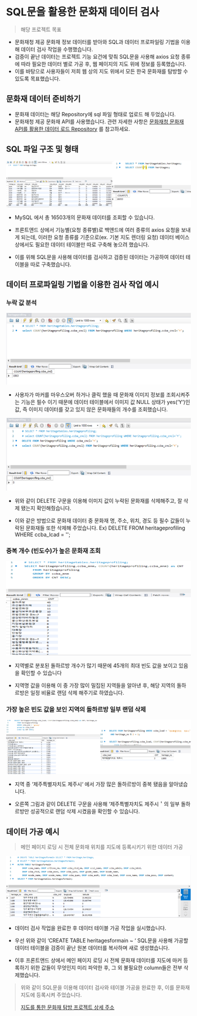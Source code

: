 # SQL문을 활용한 문화재 데이터 검사

> 해당 프로젝트 목표

- 문화재청 제공 문화재 정보 데이터를 받아와 SQL과 데이터 프로파일링 기법을 이용해 데이터 검사 작업을 수행했습니다.
- 검증이 끝난 데이터는 프로젝트 기능 요건에 맞춰 SQL문을 사용해 axios 요청 종류에 따라 필요한 데이터 별로 가공 후, 웹 페이지의 지도 위에 정보를 등록했습니다.
- 이를 바탕으로 사용자들이 저희 웹 상의 지도 위에서 모든 한국 문화재를 탐방할 수 있도록 목표했습니다.



## 문화재 데이터 준비하기

- 문화재 데이터는 해당 Repository에 sql 파일 형태로 업로드 해 두었습니다.
- 문화재청 제공 문화재 API를 사용했습니다. 관련 자세한 사항은 [문화재청 문화재 API를 활용한 데이터 로드 Repository](https://github.com/brotherspear1994/GovernmentOpenAPI-Study) 를 참고하세요.



## SQL 파일 구조 및 형태

![image-20210227222327519](README.assets/image-20210227222327519.png)

- MySQL 에서 총 16503개의 문화재 데이터를 조회할 수 있습니다.

- 프론트앤드 상에서 기능별(요청 종류별)로 백앤드에 여러 종류의 axios 요청을 보내게 되는데, 이러한 요청 종류를 기준으로(ex. 기본 지도 렌더링 요청) 데이터 베이스 상에서도 필요한 데이터 테이블만 따로 구축해 놓으려 했습니다. 
- 이를 위해 SQL문을 사용해 데이터를 검사하고 검증된 데이터는 가공하여 데이터 테이블을 따로 구축했습니다. 



## 데이터 프로파일링 기법을 이용한 검사 작업 예시

### 누락 값 분석

![image-20210227222429179](README.assets/image-20210227222429179.png)

- 사용자가 마커를 마우스오버 하거나 클릭 했을 때 문화재 이미지 정보를 조회시켜주는 기능은 필수 이기 때문에 데이터 테이블에서 이미지 값 NULL 상태가 yes(‘Y‘)인 값, 즉 이미지 데이터를 갖고 있지 않은 문화재들의 개수를 조회했습니다.

![image-20210227222453421](README.assets/image-20210227222453421.png)

- 위와 같이 DELETE 구문을 이용해 이미지 값이 누락된 문화재를 삭제해주고, 잘 삭제 됐는지 확인해줬습니다.

- 이와 같은 방법으로 문화재 데이터 중 문화재 명, 주소, 위치, 경도 등 필수 값들이 누락된 문화재들 또한 삭제해 주었습니다. Ex) DELETE FROM heritageprofiling WHERE ccba_lcad = '';



### 중복 개수 (빈도수)가 높은 문화재 조회

![image-20210227222618885](README.assets/image-20210227222618885.png)

- 지역별로 분포된 돌하르방 개수가 많기 때문에 45개의 최대 빈도 값을 보이고 있음을 확인할 수 있습니다

- 지역명 값을 이용해 이 중 가장 많이 밀집된 지역들을 알아낸 후, 해당 지역의 돌하르방은 일정 비율로 랜덤 삭제 해주기로 하였습니다. 



### 가장 높은 빈도 값을 보인 지역의 돌하르방 일부 랜덤 삭제

![image-20210227222737869](README.assets/image-20210227222737869.png)

- 지역 중 ‘제주특별자치도 제주시‘ 에서 가장 많은 돌하르방이 중복 됐음을 알아냈습니다.

- 오른쪽 그림과 같이 DELETE 구문을 사용해 ‘제주특별자치도 제주시＇의 일부 돌하르방만 성공적으로 랜덤 삭제 시켰음을 확인할 수 있습니다.



## 데이터 가공 예시

> 메인 페이지 로딩 시 전체 문화재 위치를 지도에 등록시키기 위한 데이터 가공

![image-20210227222840405](README.assets/image-20210227222840405.png)

- 데이터 검사 작업을 완료한 후 데이터 테이블 가공 작업을 실시했습니다.

- 우선 위와 같이 ‘CREATE TABLE heritagesformain ~ ‘ SQL문을 사용해 가공할 데이터 테이블을 검증이 끝난 원본 데이터를 복사하며 새로 생성했습니다.
- 이후 프론트앤드 상에서 메인 페이지 로딩 시 전체 문화재 데이터를 지도에 마커 등록하기 위한 값들이 무엇인지 미리 파악한 후, 그 외 불필요한 column들은 전부 삭제했습니다.



> 위와 같이 SQL문을 이용해 데이터 검사와 테이블 가공을 완료한 후, 이를 문화재 지도에 등록시켜 주었습니다.
>
> [지도를 통한 문화재 탐방 프로젝트 상세 주소](https://github.com/brotherspear1994/KoreanHeritageTrip_PJT)